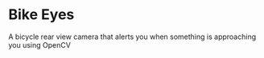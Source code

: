 # Bike Eyes
A bicycle rear view camera that alerts you when something is approaching you using OpenCV
